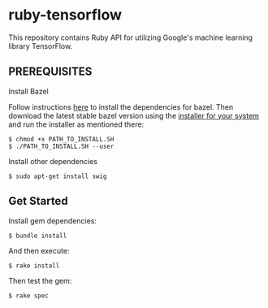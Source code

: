 # ruby-tensorflow

This repository contains Ruby API for utilizing Google's machine learning library TensorFlow.

## PREREQUISITES
Install Bazel

Follow instructions [here](http://bazel.io/docs/install.html) to install the dependencies for bazel. Then download the latest stable bazel version using the [installer for your system](https://github.com/bazelbuild/bazel/releases) and run the installer as mentioned there:

	$ chmod +x PATH_TO_INSTALL.SH
	$ ./PATH_TO_INSTALL.SH --user

Install other dependencies

	$ sudo apt-get install swig

## Get Started

Install gem dependencies:

	$ bundle install

And then execute:

    $ rake install

Then test the gem:

    $ rake spec
